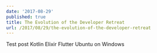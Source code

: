```yaml
---
date: '2017-08-29'
published: true
title: The Evolution of the Developer Retreat
url: /2017/08/29/the-evolution-of-the-developer-retreat
---
```


Test post
Kotlin
Elixir
Flutter
Ubuntu on Windows

